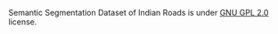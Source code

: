 Semantic Segmentation Dataset of Indian Roads is under [GNU GPL 2.0](https://www.gnu.org/licenses/old-licenses/gpl-2.0.en.html) license.
